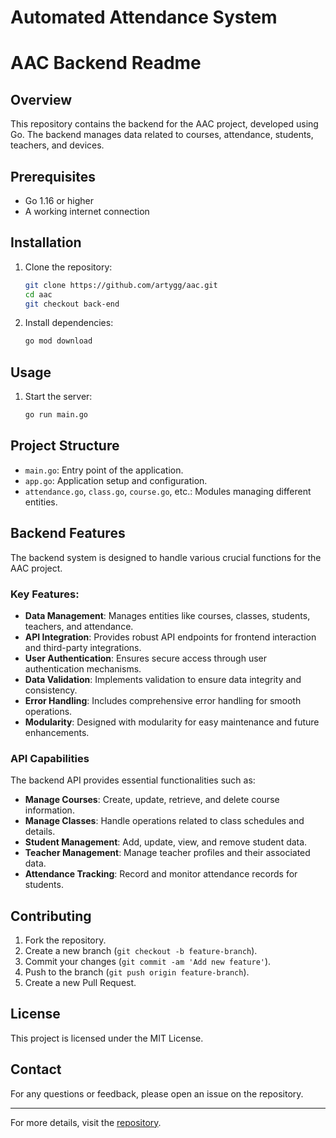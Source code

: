 
# Automated Attendance System

# AAC Backend Readme

## Overview
This repository contains the backend for the AAC project, developed using Go. The backend manages data related to courses, attendance, students, teachers, and devices.

## Prerequisites
- Go 1.16 or higher
- A working internet connection

## Installation
1. Clone the repository:
    ```bash
    git clone https://github.com/artygg/aac.git
    cd aac
    git checkout back-end
    ```
2. Install dependencies:
    ```bash
    go mod download
    ```

## Usage
1. Start the server:
    ```bash
    go run main.go
    ```

## Project Structure
- `main.go`: Entry point of the application.
- `app.go`: Application setup and configuration.
- `attendance.go`, `class.go`, `course.go`, etc.: Modules managing different entities.

## Backend Features
The backend system is designed to handle various crucial functions for the AAC project. 

### Key Features:
- **Data Management**: Manages entities like courses, classes, students, teachers, and attendance.
- **API Integration**: Provides robust API endpoints for frontend interaction and third-party integrations.
- **User Authentication**: Ensures secure access through user authentication mechanisms.
- **Data Validation**: Implements validation to ensure data integrity and consistency.
- **Error Handling**: Includes comprehensive error handling for smooth operations.
- **Modularity**: Designed with modularity for easy maintenance and future enhancements.

### API Capabilities
The backend API provides essential functionalities such as:
- **Manage Courses**: Create, update, retrieve, and delete course information.
- **Manage Classes**: Handle operations related to class schedules and details.
- **Student Management**: Add, update, view, and remove student data.
- **Teacher Management**: Manage teacher profiles and their associated data.
- **Attendance Tracking**: Record and monitor attendance records for students.

## Contributing
1. Fork the repository.
2. Create a new branch (`git checkout -b feature-branch`).
3. Commit your changes (`git commit -am 'Add new feature'`).
4. Push to the branch (`git push origin feature-branch`).
5. Create a new Pull Request.

## License
This project is licensed under the MIT License.

## Contact
For any questions or feedback, please open an issue on the repository.

---

For more details, visit the [repository](https://github.com/artygg/aac/tree/back-end).
